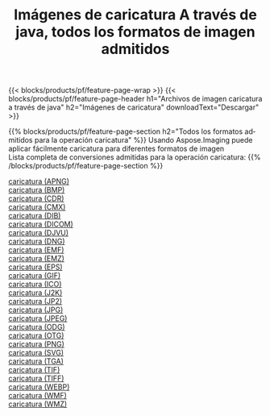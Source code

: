 ﻿---
title: Imágenes de caricatura A través de java, todos los formatos de imagen admitidos 
weight: 3920
url: /es/java/cartoonify 
lang: es
langdirlevel: 2
locales: zh-hans,ja,it,ru,de,es,fr,nl,id,lt,pl,pt,vi,tr,ko,zh-hant,ar,hi,th,sv,cs,uk,he
description: Usando Aspose.Imaging puede fácilmente caricatura imágenes a través de java
---

{{< blocks/products/pf/feature-page-wrap >}}
{{< blocks/products/pf/feature-page-header h1="Archivos de imagen caricatura a través de java" h2="Imágenes de caricatura" downloadText="Descargar" >}}


{{% blocks/products/pf/feature-page-section  h2="Todos los formatos admitidos para la operación caricatura" %}}
Usando Aspose.Imaging puede aplicar fácilmente caricatura para diferentes formatos de imagen
<br/>
Lista completa de conversiones admitidas para la operación caricatura:
{{% /blocks/products/pf/feature-page-section %}}
<div class="container-fluid productfamilypage bg-gray">
    <div class="convertypes bg-gray agp-content section">
        <div class="container">
		<div class="row other-converters">
		    <div class='col-md-2 other-converter remove-lp remove-rp'><a href="/imaging/es/java/cartoonify/apng" >caricatura (APNG)</a></div><div class='col-md-2 other-converter remove-lp remove-rp'><a href="/imaging/es/java/cartoonify/bmp" >caricatura (BMP)</a></div><div class='col-md-2 other-converter remove-lp remove-rp'><a href="/imaging/es/java/cartoonify/cdr" >caricatura (CDR)</a></div><div class='col-md-2 other-converter remove-lp remove-rp'><a href="/imaging/es/java/cartoonify/cmx" >caricatura (CMX)</a></div><div class='col-md-2 other-converter remove-lp remove-rp'><a href="/imaging/es/java/cartoonify/dib" >caricatura (DIB)</a></div><div class='col-md-2 other-converter remove-lp remove-rp'><a href="/imaging/es/java/cartoonify/dicom" >caricatura (DICOM)</a></div><div class='col-md-2 other-converter remove-lp remove-rp'><a href="/imaging/es/java/cartoonify/djvu" >caricatura (DJVU)</a></div><div class='col-md-2 other-converter remove-lp remove-rp'><a href="/imaging/es/java/cartoonify/dng" >caricatura (DNG)</a></div><div class='col-md-2 other-converter remove-lp remove-rp'><a href="/imaging/es/java/cartoonify/emf" >caricatura (EMF)</a></div><div class='col-md-2 other-converter remove-lp remove-rp'><a href="/imaging/es/java/cartoonify/emz" >caricatura (EMZ)</a></div><div class='col-md-2 other-converter remove-lp remove-rp'><a href="/imaging/es/java/cartoonify/eps" >caricatura (EPS)</a></div><div class='col-md-2 other-converter remove-lp remove-rp'><a href="/imaging/es/java/cartoonify/gif" >caricatura (GIF)</a></div><div class='col-md-2 other-converter remove-lp remove-rp'><a href="/imaging/es/java/cartoonify/ico" >caricatura (ICO)</a></div><div class='col-md-2 other-converter remove-lp remove-rp'><a href="/imaging/es/java/cartoonify/j2k" >caricatura (J2K)</a></div><div class='col-md-2 other-converter remove-lp remove-rp'><a href="/imaging/es/java/cartoonify/jp2" >caricatura (JP2)</a></div><div class='col-md-2 other-converter remove-lp remove-rp'><a href="/imaging/es/java/cartoonify/jpg" >caricatura (JPG)</a></div><div class='col-md-2 other-converter remove-lp remove-rp'><a href="/imaging/es/java/cartoonify/jpeg" >caricatura (JPEG)</a></div><div class='col-md-2 other-converter remove-lp remove-rp'><a href="/imaging/es/java/cartoonify/odg" >caricatura (ODG)</a></div><div class='col-md-2 other-converter remove-lp remove-rp'><a href="/imaging/es/java/cartoonify/otg" >caricatura (OTG)</a></div><div class='col-md-2 other-converter remove-lp remove-rp'><a href="/imaging/es/java/cartoonify/png" >caricatura (PNG)</a></div><div class='col-md-2 other-converter remove-lp remove-rp'><a href="/imaging/es/java/cartoonify/svg" >caricatura (SVG)</a></div><div class='col-md-2 other-converter remove-lp remove-rp'><a href="/imaging/es/java/cartoonify/tga" >caricatura (TGA)</a></div><div class='col-md-2 other-converter remove-lp remove-rp'><a href="/imaging/es/java/cartoonify/tif" >caricatura (TIF)</a></div><div class='col-md-2 other-converter remove-lp remove-rp'><a href="/imaging/es/java/cartoonify/tiff" >caricatura (TIFF)</a></div><div class='col-md-2 other-converter remove-lp remove-rp'><a href="/imaging/es/java/cartoonify/webp" >caricatura (WEBP)</a></div><div class='col-md-2 other-converter remove-lp remove-rp'><a href="/imaging/es/java/cartoonify/wmf" >caricatura (WMF)</a></div><div class='col-md-2 other-converter remove-lp remove-rp'><a href="/imaging/es/java/cartoonify/wmz" >caricatura (WMZ)</a></div>
                </div>
        </div>
    </div>
</div>
<br/>
